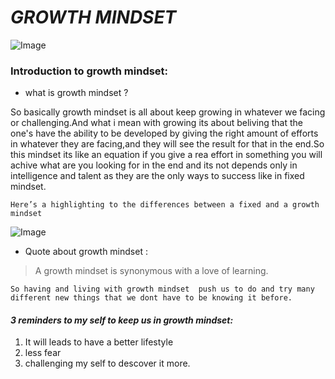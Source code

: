 # ***GROWTH MINDSET***
![Image](https://3kllhk1ibq34qk6sp3bhtox1-wpengine.netdna-ssl.com/wp-content/uploads/2015/11/growth-mindset.png)

### Introduction to growth mindset:

* what is growth mindset ?
    
So basically growth mindset is all about keep growing in whatever we facing or challenging.And what i mean with growing its about beliving that the one's have the ability to be developed by giving the right amount of efforts in whatever they are facing,and they will see the result for that in the end.So  this mindset its like an equation if you give a rea effort in something you will achive what are you looking for in the end and its not depends only in intelligence and talent as they are the only ways to success like in fixed mindset.

 ``` Here’s a highlighting to the differences between a fixed and a growth mindset ```
 
![Image](https://3kllhk1ibq34qk6sp3bhtox1-wpengine.netdna-ssl.com/wp-content/uploads/NewGrowthMindset2.png)

* Quote about growth mindset :
> A growth mindset is synonymous with a love of learning.
> 


``` So having and living with growth mindset  push us to do and try many different new things that we dont have to be knowing it before. ```

#### ***3 reminders to my self to keep us in growth mindset:***

1. It will leads to have a better lifestyle
2. less fear
3. challenging my self to descover it more.



